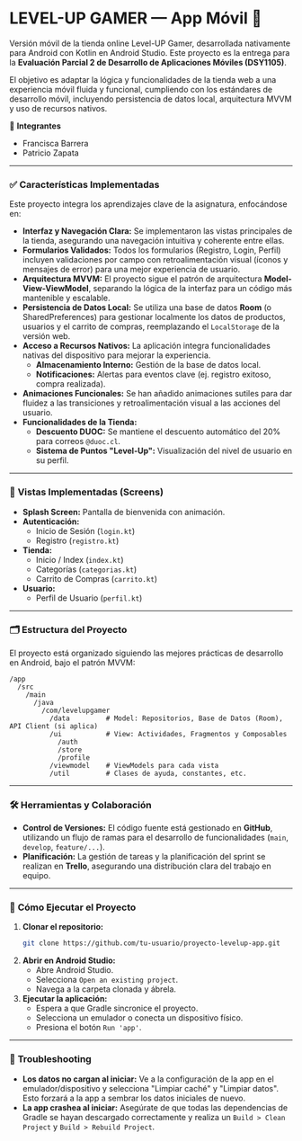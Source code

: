 # LEVEL-UP GAMER — App Móvil 📱

Versión móvil de la tienda online Level-UP Gamer, desarrollada nativamente para Android con Kotlin en Android Studio. Este proyecto es la entrega para la **Evaluación Parcial 2 de Desarrollo de Aplicaciones Móviles (DSY1105)**.

El objetivo es adaptar la lógica y funcionalidades de la tienda web a una experiencia móvil fluida y funcional, cumpliendo con los estándares de desarrollo móvil, incluyendo persistencia de datos local, arquitectura MVVM y uso de recursos nativos.

👥 **Integrantes**

  * Francisca Barrera
  * Patricio Zapata

-----

### ✅ **Características Implementadas**

Este proyecto integra los aprendizajes clave de la asignatura, enfocándose en:

  * **Interfaz y Navegación Clara:** Se implementaron las vistas principales de la tienda, asegurando una navegación intuitiva y coherente entre ellas.
  * **Formularios Validados:** Todos los formularios (Registro, Login, Perfil) incluyen validaciones por campo con retroalimentación visual (íconos y mensajes de error) para una mejor experiencia de usuario.
  * **Arquitectura MVVM:** El proyecto sigue el patrón de arquitectura **Model-View-ViewModel**, separando la lógica de la interfaz para un código más mantenible y escalable.
  * **Persistencia de Datos Local:** Se utiliza una base de datos **Room** (o SharedPreferences) para gestionar localmente los datos de productos, usuarios y el carrito de compras, reemplazando el `LocalStorage` de la versión web.
  * **Acceso a Recursos Nativos:** La aplicación integra funcionalidades nativas del dispositivo para mejorar la experiencia.
      * **Almacenamiento Interno:** Gestión de la base de datos local.
      * **Notificaciones:** Alertas para eventos clave (ej. registro exitoso, compra realizada).
  * **Animaciones Funcionales:** Se han añadido animaciones sutiles para dar fluidez a las transiciones y retroalimentación visual a las acciones del usuario.
  * **Funcionalidades de la Tienda:**
      * **Descuento DUOC:** Se mantiene el descuento automático del 20% para correos `@duoc.cl`.
      * **Sistema de Puntos "Level-Up":** Visualización del nivel de usuario en su perfil.

-----

### 📲 **Vistas Implementadas (Screens)**

  * **Splash Screen:** Pantalla de bienvenida con animación.
  * **Autenticación:**
      * Inicio de Sesión (`login.kt`)
      * Registro (`registro.kt`)
  * **Tienda:**
      * Inicio / Index (`index.kt`)
      * Categorías (`categorias.kt`)
      * Carrito de Compras (`carrito.kt`)
  * **Usuario:**
      * Perfil de Usuario (`perfil.kt`)

-----

### 🗂️ **Estructura del Proyecto**

El proyecto está organizado siguiendo las mejores prácticas de desarrollo en Android, bajo el patrón MVVM:

```
/app
  /src
    /main
      /java
        /com/levelupgamer
          /data         # Model: Repositorios, Base de Datos (Room), API Client (si aplica)
          /ui           # View: Actividades, Fragmentos y Composables
            /auth
            /store
            /profile
          /viewmodel    # ViewModels para cada vista
          /util         # Clases de ayuda, constantes, etc.
```

-----

### 🛠️ **Herramientas y Colaboración**

  * **Control de Versiones:** El código fuente está gestionado en **GitHub**, utilizando un flujo de ramas para el desarrollo de funcionalidades (`main`, `develop`, `feature/...`).
  * **Planificación:** La gestión de tareas y la planificación del sprint se realizan en **Trello**, asegurando una distribución clara del trabajo en equipo.

-----

### 🚀 **Cómo Ejecutar el Proyecto**

1.  **Clonar el repositorio:**
    ```bash
    git clone https://github.com/tu-usuario/proyecto-levelup-app.git
    ```
2.  **Abrir en Android Studio:**
      * Abre Android Studio.
      * Selecciona `Open an existing project`.
      * Navega a la carpeta clonada y ábrela.
3.  **Ejecutar la aplicación:**
      * Espera a que Gradle sincronice el proyecto.
      * Selecciona un emulador o conecta un dispositivo físico.
      * Presiona el botón `Run 'app'`.

-----

### 🧪 **Troubleshooting**

  * **Los datos no cargan al iniciar:** Ve a la configuración de la app en el emulador/dispositivo y selecciona "Limpiar caché" y "Limpiar datos". Esto forzará a la app a sembrar los datos iniciales de nuevo.
  * **La app crashea al iniciar:** Asegúrate de que todas las dependencias de Gradle se hayan descargado correctamente y realiza un `Build > Clean Project` y `Build > Rebuild Project`.
